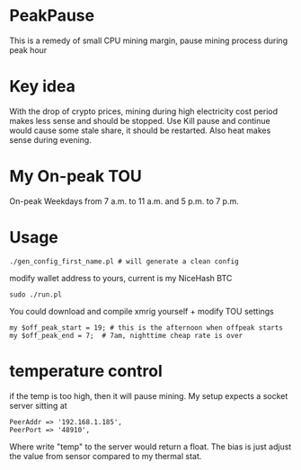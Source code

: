 # PeakPause
This is a remedy of small CPU mining margin, pause mining process during peak hour

# Key idea
With the drop of crypto prices, mining during high electricity cost period makes less sense and should be stopped.
Use Kill pause and continue would cause some stale share, it should be restarted. Also heat makes sense during evening.

# My On-peak TOU
On-peak	Weekdays from 7 a.m. to 11 a.m. and 5 p.m. to 7 p.m.

# Usage
```
./gen_config_first_name.pl # will generate a clean config
```
modify wallet address to yours, current is my NiceHash BTC
```
sudo ./run.pl 
```

You could download and compile xmrig yourself + modify TOU settings

```
my $off_peak_start = 19; # this is the afternoon when offpeak starts
my $off_peak_end = 7;  # 7am, nighttime cheap rate is over
```

# temperature control
if the temp is too high, then it will pause mining. My setup expects a socket server sitting at
```
PeerAddr => '192.168.1.185',   
PeerPort => '48910',   
```
Where write "temp" to the server would return a float. The bias is just adjust the value from sensor compared to my thermal stat.
 
